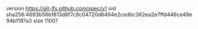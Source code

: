 version https://git-lfs.github.com/spec/v1
oid sha256:4693b56b1813d8f7c9c04720d6494e2cedbc362ea2e7ffd446ce49e94b1197a3
size 11007
